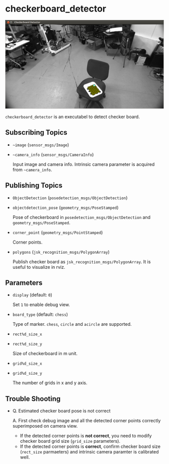 checkerboard_detector
====================
![](images/checkerboard_detector.png)

`checkerboard_detector` is an executabel to detect checker board.

Subscribing Topics
------------------
* `~image` (`sensor_msgs/Image`)
* `~camera_info` (`sensor_msgs/CameraInfo`)

  Input image and camera info. Intrinsic camera parameter is
  acquired from `~camera_info`.

Publishing Topics
-----------------
* `ObjectDetection` (`posedetection_msgs/ObjectDetection`)
* `objectdetection_pose` (`geometry_msgs/PoseStamped`)

  Pose of checkerboard in `posedetection_msgs/ObjectDetection` and `geometry_msgs/PoseStamped`.
* `corner_point` (`geometry_msgs/PointStamped`)

  Corner points.
* `polygons` (`jsk_recognition_msgs/PolygonArray`)

  Publish checker board as `jsk_recognition_msgs/PolygonArray`. It is useful to visualize in rviz.

Parameters
----------
* `display` (default: `0`)

  Set `1` to enable debug view.
* `board_type` (default: `chess`)

  Type of marker. `chess`, `circle` and `acircle` are supported.

* `rect%d_size_x`
* `rect%d_size_y`

  Size of checkerboard in m unit.
* `grid%d_size_x`
* `grid%d_size_y`

  The number of grids in x and y axis.

Trouble Shooting
----------------
* Q. Estimated checker board pose is not correct

  A. First check debug image and all the detected corner points correctly superimposed on camera view.
  * If the detected corner points is **not correct**, you need to modify checker board grid size (`grid_size` parameters).
  * If the detected corner points is **correct**, confirm checker board size (`rect_size` parmaeters) and intrinsic camera paramter is calibrated well.
